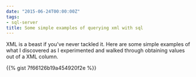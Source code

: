 ```yaml
---
date: "2015-06-24T00:00:00Z"
tags:
- sql-server
title: Some simple examples of querying xml with sql
---
```


XML is a beast if you've never tackled it. Here are some simple examples of what I discovered as I experimented and walked through obtaining values out of a XML column.

{{% gist 7f66126b19a454920f2e %}}
